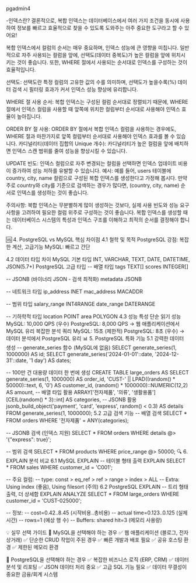 pgadmin4

-인덱스란?
결론적으로, 복합 인덱스는 데이터베이스에서 여러 가지 조건을 동시에 사용하여 정보를 빠르고 효율적으로 찾을 수 있도록 도와주는 아주 중요한 도구라고 할 수 있어요!

복합 인덱스에서 컬럼의 순서는 매우 중요하며, 인덱스 성능에 큰 영향을 미칩니다.
일반적으로 자주 사용되는 컬럼을 앞에,  선택도(데이터 중복도)가 높은 컬럼을 앞에 위치시키는 것이 좋습니다.
또한, WHERE 절에서 사용되는 순서대로 인덱스를 구성하는 것이 효율적입니다.

선택도:
선택도란 특정 컬럼의 고유한 값의 수를 의미하며, 선택도가 높을수록(%) 데이터 검색 시 필터링 효과가 커서 인덱스 성능 향상에 유리합니다.

WHERE 절 사용 순서:
복합 인덱스는 구성된 컬럼 순서대로 정렬되기 때문에, WHERE 절에서 인덱스 컬럼을 사용할 때 앞쪽에 위치한 컬럼부터 순서대로 사용해야 인덱스 효율이 높아집니다.

ORDER BY 절 사용:
ORDER BY 절에서 복합 인덱스 컬럼을 사용하는 경우에도, WHERE 절과 마찬가지로 앞쪽 컬럼부터 순서대로 사용해야 인덱스 효과를 볼 수 있습니다.
카디널리티(데이터 집합의 Unique 개수):
카디널리티가 높은 컬럼을 앞에 배치하면 인덱스 스캔 범위를 줄여 성능을 향상시킬 수 있습니다.

UPDATE 빈도:
인덱스 컬럼으로 자주 변경되는 컬럼을 선택하면 인덱스 업데이트 비용이 증가하여 성능 저하를 유발할 수 있습니다.
예시: 예를 들어, users 테이블에 country, city, name 컬럼으로 구성된 복합 인덱스를 생성한다고 가정해 봅시다.
만약 주로 country와 city를 기준으로 검색하는 경우가 많다면, (country, city, name) 순서로 인덱스를 생성하는 것이 좋습니다.

주의사항:
복합 인덱스는 무분별하게 많이 생성하는 것보다, 실제 사용 빈도와 성능 요구사항을 고려하여 필요한 컬럼 위주로 구성하는 것이 좋습니다.
복합 인덱스를 생성할 때는 데이터베이스 시스템의 특성과 인덱스 구조를 이해하고 최적의 순서를 결정해야 합니다.

🆚 4. PostgreSQL vs MySQL 핵심 차이점
4.1 철학 및 목적
PostgreSQL 강점: 복잡한 계산, 고급기능
MySQL: 빠르고 간단

4.2 데이터 타입 차이
MySQL 기본 타입
INT, VARCHAR, TEXT, DATE, DATETIME, JSON(5.7+)
PostgreSQL 고급 타입
-- 배열 타입
tags TEXT[]
scores INTEGER[]

-- JSONB (바이너리 JSON - 검색 최적화)
metadata JSONB

-- 네트워크 타입
ip_address INET
mac_address MACADDR

-- 범위 타입
salary_range INT4RANGE
date_range DATERANGE

-- 기하학적 타입
location POINT
area POLYGON
4.3 성능 특성
단순 읽기 성능
MySQL: 10,000 QPS (우수)
PostgreSQL: 8,000 QPS
→ 웹 애플리케이션에서 MySQL 유리
복잡한 분석 쿼리
MySQL: 15초 (제한적)
PostgreSQL: 8초 (우수)
→ 데이터 분석에서 PostgreSQL 유리
📊 5. PostgreSQL 특화 기능
5.1 강력한 데이터 생성
-- generate_series 함수 (MySQL에 없음)
SELECT generate_series(1, 1000000) AS id;
SELECT generate_series('2024-01-01'::date, '2024-12-31'::date, '1 day') AS dates;

-- 100만 건 대용량 데이터 한 번에 생성
CREATE TABLE large_orders AS
SELECT
    generate_series(1, 1000000) AS order_id,
    'CUST-' || LPAD((random() * 50000)::text, 6, '0') AS customer_id,
    (random() * 1000000)::NUMERIC(12,2) AS amount,
    -- 배열 타입 활용
    ARRAY['전자제품', '의류', '생활용품'][CEIL(random() * 3)::int] AS categories,
    -- JSONB 활용
    jsonb_build_object('payment', 'card', 'express', random() < 0.3) AS details
FROM generate_series(1, 1000000);
5.2 고급 검색 기능
-- 배열 검색
SELECT * FROM orders WHERE '전자제품' = ANY(categories);

-- JSONB 검색 (인덱스 지원)
SELECT * FROM orders WHERE details @> '{"express": true}';

-- 범위 검색
SELECT * FROM products WHERE price_range @> 50000;
🔍 6. EXPLAIN 분석 비교
6.1 MySQL EXPLAIN
-- 테이블 형태 출력
EXPLAIN SELECT * FROM sales WHERE customer_id = 'C001';

-- 주요 컬럼:
-- type: const > eq_ref > ref > range > index > ALL
-- Extra: Using index (좋음), Using filesort (주의)
6.2 PostgreSQL EXPLAIN
-- 트리 형태 출력, 더 상세함
EXPLAIN ANALYZE SELECT * FROM large_orders WHERE customer_id = 'CUST-025000';

-- 정보:
-- cost=0.42..8.45 (시작비용..총비용)
-- actual time=0.123..0.125 (실제 시간)
-- rows=1 (예상 행 수)
-- Buffers: shared hit=3 (메모리 사용량)

💡 실무 선택 가이드
🎯 MySQL을 선택해야 하는 경우
✅ 웹 애플리케이션 (블로그, 전자상거래)
✅ 단순한 CRUD 작업이 주된 경우
✅ 빠른 개발과 배포 필요
✅ 공유 호스팅 환경
✅ 제한된 메모리 환경

🎯 PostgreSQL을 선택해야 하는 경우
✅ 복잡한 비즈니스 로직 (ERP, CRM)
✅ 데이터 분석 및 리포팅
✅ JSON 데이터 처리 중요
✅ 고급 SQL 기능 필요
✅ 데이터 무결성이 중요한 금융/회계 시스템
